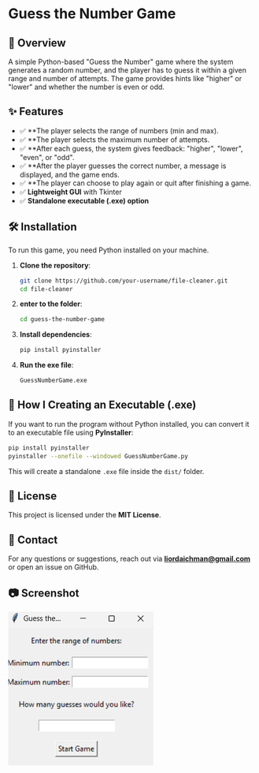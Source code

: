 # Guess the Number Game

## 📌 Overview
A simple Python-based "Guess the Number" game where the system generates a random number, and the player has to guess it within a given range and number of attempts. The game provides hints like "higher" or "lower" and whether the number is even or odd.

## ✨ Features
- ✅ **The player selects the range of numbers (min and max).
- ✅ **The player selects the maximum number of attempts.
- ✅ **After each guess, the system gives feedback: "higher", "lower", "even", or "odd".
- ✅ **After the player guesses the correct number, a message is displayed, and the game ends.
- ✅ **The player can choose to play again or quit after finishing a game.
- ✅ **Lightweight GUI** with Tkinter
- ✅ **Standalone executable (.exe) option**

## 🛠️ Installation
To run this game, you need Python installed on your machine.

1. **Clone the repository**:
   ```sh
   git clone https://github.com/your-username/file-cleaner.git
   cd file-cleaner
   ```
2. **enter to the folder**:
   ```sh
   cd guess-the-number-game
   ```
2. **Install dependencies**:
   ```sh
   pip install pyinstaller
   ```
3. **Run the exe file**:
   ```sh
   GuessNumberGame.exe
   ```

## 🚀 How I Creating an Executable (.exe)
If you want to run the program without Python installed, you can convert it to an executable file using **PyInstaller**:

```sh
pip install pyinstaller
pyinstaller --onefile --windowed GuessNumberGame.py
```
This will create a standalone `.exe` file inside the `dist/` folder.

## 📝 License
This project is licensed under the **MIT License**.

## 📩 Contact
For any questions or suggestions, reach out via **liordaichman@gmail.com** or open an issue on GitHub.

## 📷 Screenshot
![Description of the image](image/screenshot.png)

